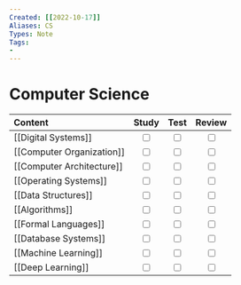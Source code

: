 ```yaml
---
Created: [[2022-10-17]]
Aliases: CS
Types: Note
Tags: 
- 
---
```

# Computer Science
| Content                   |           Study           |           Test            |          Review           |
|:------------------------- |:-------------------------:|:-------------------------:|:-------------------------:|
| [[Digital Systems]]       | <input type="checkbox" /> | <input type="checkbox" /> | <input type="checkbox" /> |
| [[Computer Organization]] | <input type="checkbox" /> | <input type="checkbox" /> | <input type="checkbox" /> |
| [[Computer Architecture]] | <input type="checkbox" /> | <input type="checkbox" /> | <input type="checkbox" /> |
| [[Operating Systems]]     | <input type="checkbox" /> | <input type="checkbox" /> | <input type="checkbox" /> |
| [[Data Structures]]       | <input type="checkbox" /> | <input type="checkbox" /> | <input type="checkbox" /> |
| [[Algorithms]]            | <input type="checkbox" /> | <input type="checkbox" /> | <input type="checkbox" /> |
| [[Formal Languages]]      | <input type="checkbox" /> | <input type="checkbox" /> | <input type="checkbox" /> |
| [[Database Systems]]      | <input type="checkbox" /> | <input type="checkbox" /> | <input type="checkbox" /> |
| [[Machine Learning]]      | <input type="checkbox" /> | <input type="checkbox" /> | <input type="checkbox" /> |
| [[Deep Learning]]         | <input type="checkbox" /> | <input type="checkbox" /> | <input type="checkbox" /> |
